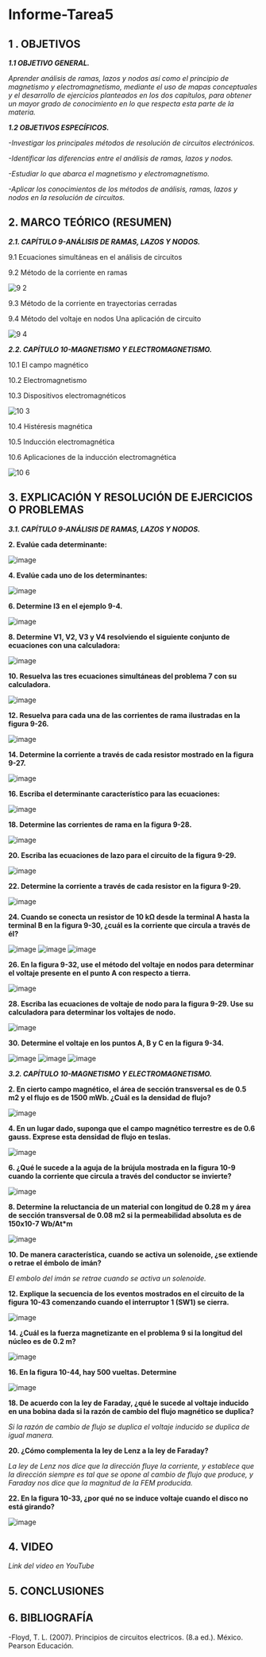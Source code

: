 # Informe-Tarea5

## 1 . OBJETIVOS

***1.1 OBJETIVO GENERAL.***

*Aprender análisis de ramas, lazos y nodos así como el principio de magnetismo y electromagnetismo, mediante el uso de mapas conceptuales y el desarrollo de ejercicios planteados en los dos capítulos, para obtener un mayor grado de conocimiento en lo que respecta esta parte de la materia.* 

***1.2 OBJETIVOS ESPECÍFICOS.***

*-Investigar los principales métodos de resolución de circuitos electrónicos.* 

*-Identificar las diferencias entre el análisis de ramas, lazos y nodos.*

*-Estudiar lo que abarca el magnetismo y electromagnetismo.*

*-Aplicar los conocimientos de los métodos de análisis, ramas, lazos y nodos en la resolución de circuitos.*


## 2. MARCO TEÓRICO (RESUMEN)

***2.1. CAPÍTULO 9-ANÁLISIS DE RAMAS, LAZOS Y NODOS.***

9.1 Ecuaciones simultáneas en el análisis de circuitos

9.2 Método de la corriente en ramas

![9 2](https://user-images.githubusercontent.com/116774906/210189395-756fad74-7643-4ec9-bda4-e4dcd91bdcbc.jpg)

9.3 Método de la corriente en trayectorias cerradas

9.4 Método del voltaje en nodos Una aplicación de circuito

![9 4](https://user-images.githubusercontent.com/116774906/210189397-07b01245-cae2-4da5-81e9-8d9addf41390.jpg)

***2.2. CAPÍTULO 10-MAGNETISMO Y ELECTROMAGNETISMO.***

10.1 El campo magnético

10.2 Electromagnetismo

10.3 Dispositivos electromagnéticos

![10 3](https://user-images.githubusercontent.com/116774906/210189438-89356e94-ba02-4b68-8d34-4e09a86123a4.jpg)

10.4 Histéresis magnética

10.5 Inducción electromagnética

10.6 Aplicaciones de la inducción electromagnética

![10 6](https://user-images.githubusercontent.com/116774906/210189441-6c4ed0ea-3b35-4567-bb16-db167872576e.jpg)

## 3. EXPLICACIÓN Y RESOLUCIÓN DE EJERCICIOS O PROBLEMAS

***3.1. CAPÍTULO 9-ANÁLISIS DE RAMAS, LAZOS Y NODOS.***

**2. Evalúe cada determinante:**

![image](https://user-images.githubusercontent.com/116774906/210189530-925a460c-e23c-45fb-9e1b-2cb66ee07594.png)

**4. Evalúe cada uno de los determinantes:**

![image](https://user-images.githubusercontent.com/116774906/210189561-e62aa367-05e2-44af-b6ad-603380610f12.png)

**6. Determine I3 en el ejemplo 9-4.**

![image](https://user-images.githubusercontent.com/116774906/210189580-aa402b66-1e7a-4b6e-8e66-c611de8abe53.png)

**8. Determine V1, V2, V3 y V4 resolviendo el siguiente conjunto de ecuaciones con una calculadora:**

![image](https://user-images.githubusercontent.com/116774906/210189591-7cb8d5c2-4897-4798-b3da-e60d38d9cd15.png)

**10. Resuelva las tres ecuaciones simultáneas del problema 7 con su calculadora.**

![image](https://user-images.githubusercontent.com/116774906/210189609-cdd117d0-797e-4143-9c09-b261e87fff91.png)

**12. Resuelva para cada una de las corrientes de rama ilustradas en la figura 9-26.**

![image](https://user-images.githubusercontent.com/116774906/210189626-e850882a-eda1-43b4-81fd-3d5f0c4c8a65.png)

**14. Determine la corriente a través de cada resistor mostrado en la figura 9-27.**

![image](https://user-images.githubusercontent.com/116774906/210189638-23654535-ed8e-4b67-8b31-774f59dba830.png)

**16. Escriba el determinante característico para las ecuaciones:**

![image](https://user-images.githubusercontent.com/116774906/210189650-a802708e-4c44-44b4-8b88-fd43e4b56d6c.png)

**18. Determine las corrientes de rama en la figura 9-28.**

![image](https://user-images.githubusercontent.com/116774906/210189656-7efb6aff-702e-45d8-a2e4-ed8423876216.png)

**20. Escriba las ecuaciones de lazo para el circuito de la figura 9-29.**

![image](https://user-images.githubusercontent.com/116774906/210189670-a77de2e5-a1fb-4072-88ef-96a19cd5ee03.png)

**22. Determine la corriente a través de cada resistor en la figura 9-29.**

![image](https://user-images.githubusercontent.com/116774906/210189681-1b6e922a-4375-4845-a523-6ccc5fac0ad7.png)

**24. Cuando se conecta un resistor de 10 kΩ desde la terminal A hasta la terminal B en la figura 9-30, ¿cuál es la corriente que circula a través de él?**

![image](https://user-images.githubusercontent.com/116774906/210189694-501e19b0-9274-48d9-ab95-a5a4fb5cc7c4.png)
![image](https://user-images.githubusercontent.com/116774906/210189700-9a9cdbc4-e471-4bf1-a508-744a08e0889b.png)
![image](https://user-images.githubusercontent.com/116774906/210189707-4b618086-186c-4c77-a7db-07db30d7cd2d.png)

**26. En la figura 9-32, use el método del voltaje en nodos para determinar el voltaje presente en el punto A con respecto a tierra.**

![image](https://user-images.githubusercontent.com/116774906/210189719-d776e6a1-100a-44ea-984e-24a46011e8eb.png)

**28. Escriba las ecuaciones de voltaje de nodo para la figura 9-29. Use su calculadora para determinar los voltajes de nodo.**

![image](https://user-images.githubusercontent.com/116774906/210189732-01e5a305-0381-4a86-88c3-1c823b4ab4d6.png)

**30. Determine el voltaje en los puntos A, B y C en la figura 9-34.**

![image](https://user-images.githubusercontent.com/116774906/210189740-79299de5-17f5-48c5-8dff-037d09c08533.png)
![image](https://user-images.githubusercontent.com/116774906/210189743-dfd002d7-2230-4ae1-ad7b-c2480a6c0487.png)
![image](https://user-images.githubusercontent.com/116774906/210189747-ce30127b-7429-42d9-ac47-163651e315a7.png)

***3.2. CAPÍTULO 10-MAGNETISMO Y ELECTROMAGNETISMO.***

**2. En cierto campo magnético, el área de sección transversal es de 0.5 m2 y el flujo es de 1500 mWb. ¿Cuál es la densidad de flujo?**

![image](https://user-images.githubusercontent.com/116774906/210189796-942cbfbd-77cd-4f03-a9e6-363d42fa5df8.png)

**4. En un lugar dado, suponga que el campo magnético terrestre es de 0.6 gauss. Exprese esta densidad de flujo en teslas.**

![image](https://user-images.githubusercontent.com/116774906/210189813-617e4eb1-21ff-4c9f-9839-257165370e01.png)

**6. ¿Qué le sucede a la aguja de la brújula mostrada en la figura 10-9 cuando la corriente que circula a través del conductor se invierte?**

![image](https://user-images.githubusercontent.com/116774906/210189819-2936d263-add4-4650-bbd3-c2dfac70d79d.png)

**8. Determine la reluctancia de un material con longitud de 0.28 m y área de sección transversal de 0.08 m2 si la permeabilidad absoluta es de 150x10-7 Wb/At*m**

![image](https://user-images.githubusercontent.com/116774906/210189829-216d326d-3c41-4551-ba44-9c6111d2e7b0.png)

**10. De manera característica, cuando se activa un solenoide, ¿se extiende o retrae el émbolo de imán?**

*El embolo del imán se retrae cuando se activa un solenoide.*

**12. Explique la secuencia de los eventos mostrados en el circuito de la figura 10-43 comenzando cuando el interruptor 1 (SW1) se cierra.**

![image](https://user-images.githubusercontent.com/116774906/210189849-ca96e273-53bb-4ae8-b4c0-45412c25e912.png)

**14. ¿Cuál es la fuerza magnetizante en el problema 9 si la longitud del núcleo es de 0.2 m?**

![image](https://user-images.githubusercontent.com/116774906/210189856-9303e0f4-a502-44a8-8a6e-48f458c19cb2.png)

**16. En la figura 10-44, hay 500 vueltas. Determine**

![image](https://user-images.githubusercontent.com/116774906/210189864-46d59df4-7b9b-4b85-96f4-60b9107316af.png)

**18. De acuerdo con la ley de Faraday, ¿qué le sucede al voltaje inducido en una bobina dada si la razón de cambio del flujo magnético se duplica?**

*Si la razón de cambio de flujo se duplica el voltaje inducido se duplica de igual manera.*

**20. ¿Cómo complementa la ley de Lenz a la ley de Faraday?**

*La ley de Lenz nos dice que la dirección fluye la corriente, y establece que la dirección siempre es tal que se opone al cambio de flujo que produce, y Faraday nos dice que la magnitud de la FEM producida.*

**22. En la figura 10-33, ¿por qué no se induce voltaje cuando el disco no está girando?**

![image](https://user-images.githubusercontent.com/116774906/210189890-05993ea4-6f3e-4615-ae69-954ea6a7d307.png)

## 4. VIDEO

*Link del video en YouTube*

## 5. CONCLUSIONES

## 6. BIBLIOGRAFÍA

-Floyd, T. L. (2007). Principios de circuitos electricos. (8.a ed.). México. Pearson Educación.
